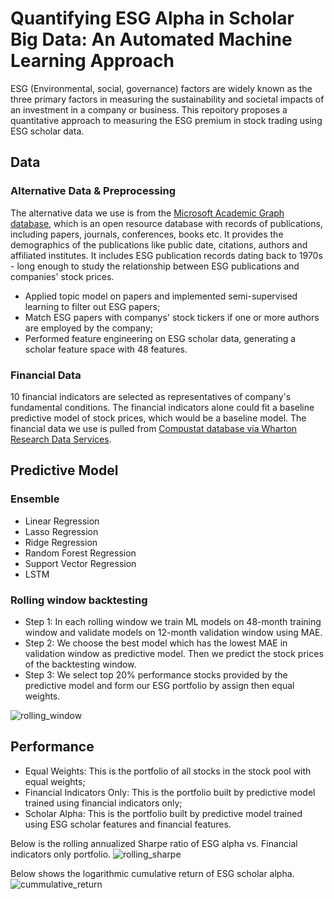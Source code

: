 # Quantifying ESG Alpha in Scholar Big Data: An Automated Machine Learning Approach

ESG (Environmental, social, governance) factors are widely known as the three primary factors in measuring the sustainability and societal impacts of an investment in a company or business. This repoitory proposes a quantitative approach to measuring the ESG premium in stock trading using ESG scholar data.


## Data

### Alternative Data & Preprocessing

The alternative data we use is from the [Microsoft Academic Graph database](https://www.microsoft.com/en-us/research/project/microsoft-academic-graph/), which is an open resource database with records of publications, including papers, journals, conferences, books etc. It provides the demographics of the publications like public date, citations, authors and affiliated institutes. It includes ESG publication records dating back to 1970s - long enough to study the relationship between ESG publications and companies' stock prices.

* Applied topic model on papers and implemented semi-supervised learning to filter out ESG papers;
* Match ESG papers with companys' stock tickers if one or more authors are employed by the company;
* Performed feature engineering on ESG scholar data, generating a scholar feature space with 48 features.

### Financial Data

10 financial indicators are selected as representatives of company's fundamental conditions. The financial indicators alone could fit a baseline predictive model of stock prices, which would be a baseline model. The financial data we use is pulled from [Compustat database via Wharton Research Data Services](https://wrds-web.wharton.upenn.edu/wrds/ds/compd/fundq).


## Predictive Model

### Ensemble

* Linear Regression
* Lasso Regression
* Ridge Regression
* Random Forest Regression
* Support Vector Regression
* LSTM

### Rolling window backtesting

* Step 1: In each rolling window we train ML models on 48-month training window and validate models on 12-month validation window using MAE.
* Step 2: We choose the best model which has the lowest MAE in validation window as predictive model. Then we predict the stock prices of the backtesting window.
* Step 3: We select top 20% performance stocks provided by the predictive model and form our ESG portfolio by assign then equal weights.

![rolling_window](https://github.com/chenqian0168/Quantifying-ESG-Alpha-in-Scholar-Big-Data-An-Automated-Machine-Learning-Approach/blob/master/pictures/rolling_window.png)

## Performance

* Equal Weights: This is the portfolio of all stocks in the stock pool with equal weights;
* Financial Indicators Only: This is the portfolio built by predictive model trained using financial indicators only;
* Scholar Alpha: This is the portfolio built by predictive model trained using ESG scholar features and financial features.

Below is the rolling annualized Sharpe ratio of ESG alpha vs. Financial indicators only portfolio.
![rolling_sharpe](https://github.com/chenqian0168/Quantifying-ESG-Alpha-in-Scholar-Big-Data-An-Automated-Machine-Learning-Approach/blob/master/pictures/rolling_sharpe.png)

Below shows the logarithmic cumulative return of ESG scholar alpha.
![cummulative_return](https://github.com/chenqian0168/Quantifying-ESG-Alpha-in-Scholar-Big-Data-An-Automated-Machine-Learning-Approach/blob/master/pictures/cumulative_return.png)

